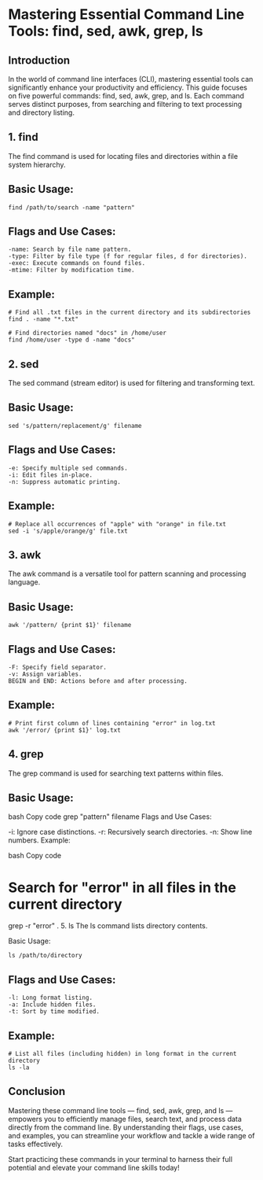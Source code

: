# Mastering Essential Command Line Tools: find, sed, awk, grep, ls

## Introduction
In the world of command line interfaces (CLI), mastering essential tools can significantly enhance your productivity and efficiency. This guide focuses on five powerful commands: find, sed, awk, grep, and ls. Each command serves distinct purposes, from searching and filtering to text processing and directory listing.

## 1. find
The find command is used for locating files and directories within a file system hierarchy.

## Basic Usage:

```
find /path/to/search -name "pattern"
```

## Flags and Use Cases:

```
-name: Search by file name pattern.
-type: Filter by file type (f for regular files, d for directories).
-exec: Execute commands on found files.
-mtime: Filter by modification time.

```
## Example:

```
# Find all .txt files in the current directory and its subdirectories
find . -name "*.txt"

# Find directories named "docs" in /home/user
find /home/user -type d -name "docs"

```

## 2. sed
The sed command (stream editor) is used for filtering and transforming text.

## Basic Usage:

```
sed 's/pattern/replacement/g' filename

```

## Flags and Use Cases:

```
-e: Specify multiple sed commands.
-i: Edit files in-place.
-n: Suppress automatic printing.

```

## Example:

```
# Replace all occurrences of "apple" with "orange" in file.txt
sed -i 's/apple/orange/g' file.txt

```

## 3. awk
The awk command is a versatile tool for pattern scanning and processing language.

## Basic Usage:

```
awk '/pattern/ {print $1}' filename
```

## Flags and Use Cases:

```
-F: Specify field separator.
-v: Assign variables.
BEGIN and END: Actions before and after processing.
```

## Example:

```
# Print first column of lines containing "error" in log.txt
awk '/error/ {print $1}' log.txt

```

## 4. grep
The grep command is used for searching text patterns within files.

## Basic Usage:

bash
Copy code
grep "pattern" filename
Flags and Use Cases:

-i: Ignore case distinctions.
-r: Recursively search directories.
-n: Show line numbers.
Example:

bash
Copy code
# Search for "error" in all files in the current directory
grep -r "error" .
5. ls
The ls command lists directory contents.

Basic Usage:

```
ls /path/to/directory

```

## Flags and Use Cases:
```
-l: Long format listing.
-a: Include hidden files.
-t: Sort by time modified.
```

## Example:

```
# List all files (including hidden) in long format in the current directory
ls -la

```
## Conclusion
Mastering these command line tools — find, sed, awk, grep, and ls — empowers you to efficiently manage files, search text, and process data directly from the command line. By understanding their flags, use cases, and examples, you can streamline your workflow and tackle a wide range of tasks effectively.

Start practicing these commands in your terminal to harness their full potential and elevate your command line skills today!




